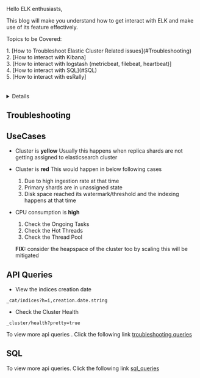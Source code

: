 Hello ELK enthusiasts,

This blog will make you understand how to get interact with ELK and make use of its feature effectively.


<p>Topics to be Covered:</p>
   1. [How to Troubleshoot Elastic Cluster Related issues](#Troubleshooting) <br>
   2. [How to interact with Kibana] <br>
   3. [How to interact with logstash (metricbeat, filebeat, heartbeat)] <br>
   4. [How to interact with SQL](#SQL) <br>
   5. [How to interact with esRally] <br>
<br><br>
<details>
<b>What needs to be considered when you are reading this blog?<br></b>

This blog has been divided into below partition
   1. Use Cases
   2. API Queries
   3. Automation/Monitoring
</details>

## Troubleshooting

## UseCases

* Cluster is <b>yellow</b>
      Usually this happens when replica shards are not getting assigned to elasticsearch cluster
 
 * Cluster is <b>red</b>
      This would happen in below following cases
      1. Due to high ingestion rate at that time 
      2. Primary shards are in unassigned state
      3. Disk space reached its watermark/threshold and the indexing happens at that time
      
 * CPU consumption is <b>high</b>
     1. Check the Ongoing Tasks
     2. Check the Hot Threads
     3. Check the Thread Pool
     
     <b>FIX:</b> consider the heapspace of the cluster too by scaling this will be mitigated<br>
     
## API Queries

 * View the indices creation date
 ```console
 _cat/indices?h=i,creation.date.string
 ```
 * Check the Cluster Health 
 ```console
 _cluster/health?pretty=true 
 ```
 <p> To view more api queries . Click the following link <a href="https://github.com/SUDHAGARRAMESH/ELK/blob/master/API%20Queries/common%20troubleshooting%20queries.md" target="_blank">troubleshooting queries</a> 
   
   
## SQL
  <p> To view more api queries. Click the following link  <a href="https://github.com/SUDHAGARRAMESH/ELK/blob/master/API%20Queries/sql_queries.md" target="_blank">sql_queries</a> 
